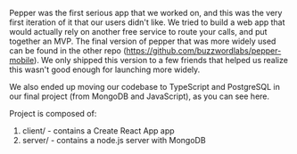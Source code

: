 Pepper was the first serious app that we worked on, and this was the very first iteration of it that our users didn't like. We tried to build a web app that would actually rely on another free service to route your calls, and put together an MVP. The final version of pepper that was more widely used can be found in the other repo (https://github.com/buzzwordlabs/pepper-mobile). We only shipped this version to a few friends that helped us realize this wasn't good enough for launching more widely.

We also ended up moving our codebase to TypeScript and PostgreSQL in our final project (from MongoDB and JavaScript), as you can see here.

Project is composed of:

1. client/ - contains a Create React App app
2. server/ - contains a node.js server with MongoDB
